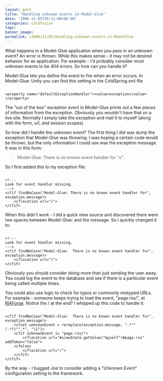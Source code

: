 ```yaml
---
layout: post
title: "Handling unknown events in Model-Glue"
date: "2006-11-05T20:11:00+06:00"
categories: coldfusion 
tags: 
banner_image: 
permalink: /2006/11/05/Handling-unknown-events-in-ModelGlue
---
```


What happens in a Model-Glue application when you pass in an unknown event? An error is thrown. While this makes sense - it may not be desired behavior for an application. For example - I'd probably consider most unknown events to be 404 errors. So how can you handle it?
<!--more-->
Model-Glue lets you define the event to fire when an error occurs. In Model-Glue: Unity you can find this setting in the ColdSpring.xml file

<code>
&lt;property name="defaultExceptionHandler"&gt;&lt;value&gt;exception&lt;/value&gt;&lt;/property&gt;
</code>

The "out of the box" exception event in Model-Glue prints out a few pieces of information from the exception. Obviously you wouldn't have that on a live site. Normally I simply take the exception and mail it to myself (along with the form, url, and session scopes). 

So how did I handle the unknown event? The first thing I did was dump the exception that Model-Glue was throwing. I was hoping a certain code would be thrown, but the only information I could use was the exception message. It was in this form:

<blockquote>
Model-Glue: There is no known event handler for "x".
</blockquote>

So I first added this to my exception file:

<code>
&lt;!--- 
Look for event handler missing.
---&gt;
&lt;cfif findNoCase("Model-Glue: There is no known event handler for", exception.message)&gt;
	&lt;cflocation url="/"&gt;
&lt;/cfif&gt;
</code>

When this didn't work - I did a quick view source and discovered there were two spaces between Model-Glue: and the message. So I quickly changed it to:

<code>
&lt;!--- 
Look for event handler missing.
---&gt;
&lt;cfif findNoCase("Model-Glue:  There is no known event handler for", exception.message)&gt;
	&lt;cflocation url="/"&gt;
&lt;/cfif&gt;
</code>

Obviously you should consider doing more than just sending the user away. You could log the event to the database and see if there is a particular event being called multiple times. 

You could also use logic to check for typos or commonly mistyped URLs. For example - someone keeps trying to load the event, "page.rss/", at <a href="http://www.riaforge.org">RIAForge</a>. Notice the / at the end? I whipped up this code to handle it:

<code>
&lt;cfif findNoCase("Model-Glue:  There is no known event handler for", exception.message)&gt;
	&lt;cfset unknownEvent = rereplace(exception.message, ".*""(.*?)"".*", "\1")&gt;
	&lt;cfif unknownEvent is "page.rss/"&gt;
		&lt;cflocation url="#viewState.getValue("myself")#page.rss" addToken="false"&gt;
	&lt;cfelse&gt;
		&lt;cflocation url="/"&gt;
	&lt;/cfif&gt;
&lt;/cfif&gt;
</code>

By the way - I bugged Joe to consider adding a "Unknown Event" configuration setting to the framework.